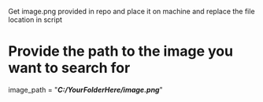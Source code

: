 Get image.png provided in repo and place it on machine and replace the file location in script

# Provide the path to the image you want to search for
image_path = "**_C:/YourFolderHere/image.png_**"
